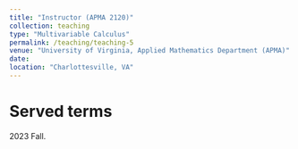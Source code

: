 ```yaml
---
title: "Instructor (APMA 2120)"
collection: teaching
type: "Multivariable Calculus"
permalink: /teaching/teaching-5
venue: "University of Virginia, Applied Mathematics Department (APMA)"
date:
location: "Charlottesville, VA"
---
```


Served terms
======
2023 Fall.

